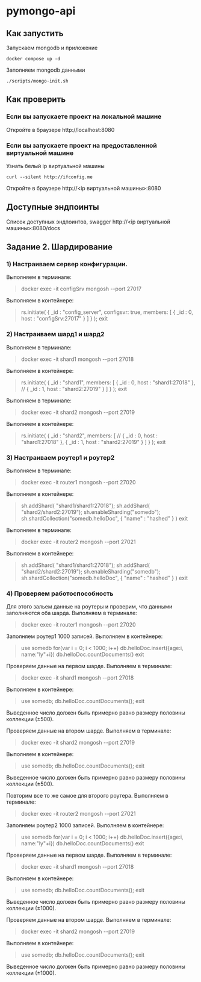 # pymongo-api

## Как запустить

Запускаем mongodb и приложение

```shell
docker compose up -d
```

Заполняем mongodb данными

```shell
./scripts/mongo-init.sh
```

## Как проверить

### Если вы запускаете проект на локальной машине

Откройте в браузере http://localhost:8080

### Если вы запускаете проект на предоставленной виртуальной машине

Узнать белый ip виртуальной машины

```shell
curl --silent http://ifconfig.me
```

Откройте в браузере http://<ip виртуальной машины>:8080

## Доступные эндпоинты

Список доступных эндпоинтов, swagger http://<ip виртуальной машины>:8080/docs

## Задание 2. Шардирование

### 1) Настраиваем сервер конфигурации.

Выполняем в терминале:
> docker exec -it configSrv mongosh --port 27017

Выполняем в контейнере:
> rs.initiate(
> {
_id : "config_server",
> configsvr: true,
> members: [
{ _id : 0, host : "configSrv:27017" }
]
> }
);
> exit

### 2) Настраиваем шард1 и шард2

Выполняем в терминале:
> docker exec -it shard1 mongosh --port 27018

Выполняем в контейнере:
> rs.initiate(
> {
_id : "shard1",
> members: [
{ _id : 0, host : "shard1:27018" },
// { _id : 1, host : "shard2:27019" }
]
> }
);
> exit

Выполняем в терминале:
> docker exec -it shard2 mongosh --port 27019

Выполняем в контейнере:

> rs.initiate(
> {
_id : "shard2",
> members: [
// { _id : 0, host : "shard1:27018" },
{ _id : 1, host : "shard2:27019" }
]
> }
);
> exit

### 3) Настраиваем роутер1 и роутер2

Выполняем в терминале:
> docker exec -it router1 mongosh --port 27020

Выполняем в контейнере:
> sh.addShard( "shard1/shard1:27018");
> sh.addShard( "shard2/shard2:27019");
> sh.enableSharding("somedb");
> sh.shardCollection("somedb.helloDoc", { "name" : "hashed" } )
> exit

Выполняем в терминале:
> docker exec -it router2 mongosh --port 27021

Выполняем в контейнере:
> sh.addShard( "shard1/shard1:27018");
> sh.addShard( "shard2/shard2:27019");
> sh.enableSharding("somedb");
> sh.shardCollection("somedb.helloDoc", { "name" : "hashed" } )
> exit

### 4) Проверяем работоспособность

Для этого зальем данные на роутеры и проверим, что данными заполняются оба шарда.
Выполняем в терминале:
> docker exec -it router1 mongosh --port 27020

Заполняем роутер1 1000 записей. Выполняем в контейнере:
> use somedb
> for(var i = 0; i < 1000; i++) db.helloDoc.insert({age:i, name:"ly"+i})
> db.helloDoc.countDocuments()
> exit

Проверяем данные на первом шарде. Выполняем в терминале:
> docker exec -it shard1 mongosh --port 27018

Выполняем в контейнере:
> use somedb;
> db.helloDoc.countDocuments();
> exit

Выведенное число должен быть примерно равно размеру половины коллекции (±500).

Проверяем данные на втором шарде. Выполняем в терминале:
> docker exec -it shard2 mongosh --port 27019

Выполняем в контейнере:
> use somedb;
> db.helloDoc.countDocuments();
> exit

Выведенное число должен быть примерно равно размеру половины коллекции (±500).

Повторим все то же самое для второго роутера. Выполняем в терминале:
> docker exec -it router2 mongosh --port 27021

Заполняем роутер2 1000 записей. Выполняем в контейнере:
> use somedb
> for(var i = 0; i < 1000; i++) db.helloDoc.insert({age:i, name:"ly"+i})
> db.helloDoc.countDocuments()
> exit

Проверяем данные на первом шарде. Выполняем в терминале:
> docker exec -it shard1 mongosh --port 27018

Выполняем в контейнере:
> use somedb;
> db.helloDoc.countDocuments();
> exit

Выведенное число должен быть примерно равно размеру половины коллекции (±1000).

Проверяем данные на втором шарде. Выполняем в терминале:
> docker exec -it shard2 mongosh --port 27019

Выполняем в контейнере:
> use somedb;
> db.helloDoc.countDocuments();
> exit

Выведенное число должен быть примерно равно размеру половины коллекции (±1000).
